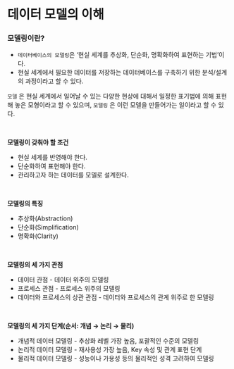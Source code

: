 # 데이터 모델의 이해

### 모델링이란?

- `데이터베이스의 모델링`은 ‘현실 세계를 추상화, 단순화, 명확화하여 표현하는 기법’이다.
- 현실 세계에서 필요한 데이터를 저장하는 데이터베이스를 구축하기 위한 분석/설계의 과정이라고 할 수 있다.

`모델` 은 현실 세계에서 일어날 수 있는 다양한 현상에 대해서 일정한 표기법에 의해 표현해 놓은 모형이라고 할 수 있으며, `모델링` 은 이런 모델을 만들어가는 일이라고 할 수 있다.

<br>

**모델링이 갖춰야 할 조건**

- 현실 세계를 반영해야 한다.
- 단순화하여 표현해야 한다.
- 관리하고자 하는 데이터를 모델로 설계한다.

<br>

**모델링의 특징**

- 추상화(Abstraction)
- 단순화(Simplification)
- 명확화(Clarity)

<br>

**모델링의 세 가지 관점**

- 데이터 관점 - 데이터 위주의 모델링
- 프로세스 관점 - 프로세스 위주의 모델링
- 데이터와 프로세스의 상관 관점 - 데이터와 프로세스의 관계 위주로 한 모델링

<br>

**모델링의 세 가지 단계(순서: 개념 → 논리 → 물리)**

- 개념적 데이터 모델링 - 추상화 레벨 가장 높음, 포괄적인 수준의 모델링
- 논리적 데이터 모델링 - 재사용성 가장 높음, Key 속성 및 관계 표현 단계
- 물리적 데이터 모델링 - 성능이나 가용성 등의 물리적인 성격 고려하여 모델링